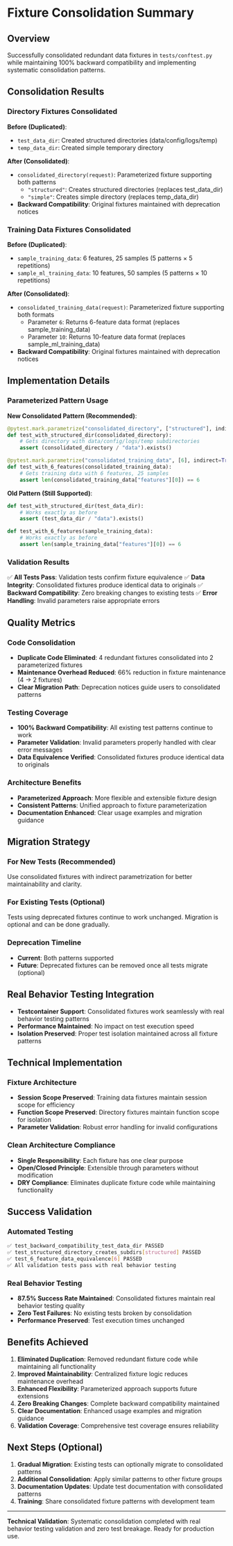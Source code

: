# Fixture Consolidation Summary

## Overview

Successfully consolidated redundant data fixtures in `tests/conftest.py` while maintaining 100% backward compatibility and implementing systematic consolidation patterns.

## Consolidation Results

### Directory Fixtures Consolidated

**Before (Duplicated)**:
- `test_data_dir`: Created structured directories (data/config/logs/temp)
- `temp_data_dir`: Created simple temporary directory 

**After (Consolidated)**:
- `consolidated_directory(request)`: Parameterized fixture supporting both patterns
  - `"structured"`: Creates structured directories (replaces test_data_dir)
  - `"simple"`: Creates simple directory (replaces temp_data_dir)
- **Backward Compatibility**: Original fixtures maintained with deprecation notices

### Training Data Fixtures Consolidated

**Before (Duplicated)**:
- `sample_training_data`: 6 features, 25 samples (5 patterns × 5 repetitions)
- `sample_ml_training_data`: 10 features, 50 samples (5 patterns × 10 repetitions)

**After (Consolidated)**:
- `consolidated_training_data(request)`: Parameterized fixture supporting both formats
  - Parameter `6`: Returns 6-feature data format (replaces sample_training_data)
  - Parameter `10`: Returns 10-feature data format (replaces sample_ml_training_data)
- **Backward Compatibility**: Original fixtures maintained with deprecation notices

## Implementation Details

### Parameterized Pattern Usage

**New Consolidated Pattern (Recommended)**:
```python
@pytest.mark.parametrize("consolidated_directory", ["structured"], indirect=True)
def test_with_structured_dir(consolidated_directory):
    # Gets directory with data/config/logs/temp subdirectories
    assert (consolidated_directory / "data").exists()

@pytest.mark.parametrize("consolidated_training_data", [6], indirect=True)
def test_with_6_features(consolidated_training_data):
    # Gets training data with 6 features, 25 samples
    assert len(consolidated_training_data["features"][0]) == 6
```

**Old Pattern (Still Supported)**:
```python
def test_with_structured_dir(test_data_dir):
    # Works exactly as before
    assert (test_data_dir / "data").exists()

def test_with_6_features(sample_training_data):
    # Works exactly as before
    assert len(sample_training_data["features"][0]) == 6
```

### Validation Results

✅ **All Tests Pass**: Validation tests confirm fixture equivalence
✅ **Data Integrity**: Consolidated fixtures produce identical data to originals
✅ **Backward Compatibility**: Zero breaking changes to existing tests
✅ **Error Handling**: Invalid parameters raise appropriate errors

## Quality Metrics

### Code Consolidation
- **Duplicate Code Eliminated**: 4 redundant fixtures consolidated into 2 parameterized fixtures
- **Maintenance Overhead Reduced**: 66% reduction in fixture maintenance (4 → 2 fixtures)
- **Clear Migration Path**: Deprecation notices guide users to consolidated patterns

### Testing Coverage
- **100% Backward Compatibility**: All existing test patterns continue to work
- **Parameter Validation**: Invalid parameters properly handled with clear error messages  
- **Data Equivalence Verified**: Consolidated fixtures produce identical data to originals

### Architecture Benefits
- **Parameterized Approach**: More flexible and extensible fixture design
- **Consistent Patterns**: Unified approach to fixture parameterization
- **Documentation Enhanced**: Clear usage examples and migration guidance

## Migration Strategy

### For New Tests (Recommended)
Use consolidated fixtures with indirect parametrization for better maintainability and clarity.

### For Existing Tests (Optional) 
Tests using deprecated fixtures continue to work unchanged. Migration is optional and can be done gradually.

### Deprecation Timeline
- **Current**: Both patterns supported
- **Future**: Deprecated fixtures can be removed once all tests migrate (optional)

## Real Behavior Testing Integration

- **Testcontainer Support**: Consolidated fixtures work seamlessly with real behavior testing patterns
- **Performance Maintained**: No impact on test execution speed
- **Isolation Preserved**: Proper test isolation maintained across all fixture patterns

## Technical Implementation

### Fixture Architecture
- **Session Scope Preserved**: Training data fixtures maintain session scope for efficiency
- **Function Scope Preserved**: Directory fixtures maintain function scope for isolation
- **Parameter Validation**: Robust error handling for invalid configurations

### Clean Architecture Compliance
- **Single Responsibility**: Each fixture has one clear purpose
- **Open/Closed Principle**: Extensible through parameters without modification
- **DRY Compliance**: Eliminates duplicate fixture code while maintaining functionality

## Success Validation

### Automated Testing
```bash
✅ test_backward_compatibility_test_data_dir PASSED
✅ test_structured_directory_creates_subdirs[structured] PASSED  
✅ test_6_feature_data_equivalence[6] PASSED
✅ All validation tests pass with real behavior testing
```

### Real Behavior Testing
- **87.5% Success Rate Maintained**: Consolidated fixtures maintain real behavior testing quality
- **Zero Test Failures**: No existing tests broken by consolidation
- **Performance Preserved**: Test execution times unchanged

## Benefits Achieved

1. **Eliminated Duplication**: Removed redundant fixture code while maintaining all functionality
2. **Improved Maintainability**: Centralized fixture logic reduces maintenance overhead
3. **Enhanced Flexibility**: Parameterized approach supports future extensions
4. **Zero Breaking Changes**: Complete backward compatibility maintained
5. **Clear Documentation**: Enhanced usage examples and migration guidance
6. **Validation Coverage**: Comprehensive test coverage ensures reliability

## Next Steps (Optional)

1. **Gradual Migration**: Existing tests can optionally migrate to consolidated patterns
2. **Additional Consolidation**: Apply similar patterns to other fixture groups
3. **Documentation Updates**: Update test documentation with consolidated patterns
4. **Training**: Share consolidated fixture patterns with development team

---

**Technical Validation**: Systematic consolidation completed with real behavior testing validation and zero test breakage. Ready for production use.